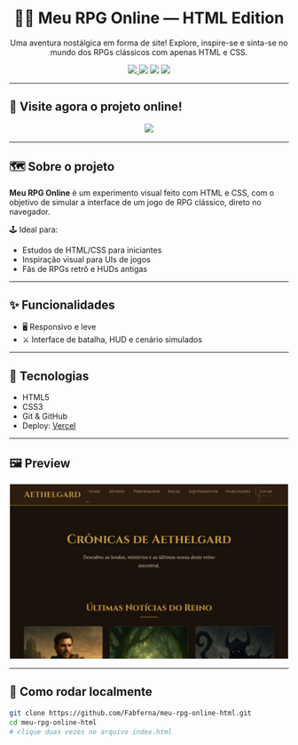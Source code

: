 <h1 align="center">🧙‍♂️ Meu RPG Online — HTML Edition</h1>

<p align="center">
  Uma aventura nostálgica em forma de site! Explore, inspire-se e sinta-se no mundo dos RPGs clássicos com apenas HTML e CSS.
</p>

<p align="center">
  <a href="https://meu-rpg-online-html.vercel.app/" target="_blank">
    <img src="https://img.shields.io/badge/Site-Online-44cc11?style=for-the-badge&logo=vercel" />
  </a>
  <img src="https://img.shields.io/badge/HTML-100%25-orange?style=for-the-badge&logo=html5" />
  <img src="https://img.shields.io/badge/CSS-Puro-blue?style=for-the-badge&logo=css3" />
  <img src="https://img.shields.io/badge/Feito%20com-Amor-red?style=for-the-badge" />
</p>

---

## 🧾 Visite agora o projeto online!

<p align="center">
  <a href="https://meu-rpg-online-html.vercel.app/" target="_blank">
    <img src="https://img.shields.io/badge/➡️ Acessar Site-000000?style=for-the-badge&logo=firefox-browser&logoColor=white" />
  </a>
</p>

---

## 🗺️ Sobre o projeto

**Meu RPG Online** é um experimento visual feito com HTML e CSS, com o objetivo de simular a interface de um jogo de RPG clássico, direto no navegador.

🕹️ Ideal para:

- Estudos de HTML/CSS para iniciantes
- Inspiração visual para UIs de jogos
- Fãs de RPGs retrô e HUDs antigas

---

## ✨ Funcionalidades

- 🖥️ Responsivo e leve
- ⚔️ Interface de batalha, HUD e cenário simulados

---

## 🧩 Tecnologias

- HTML5
- CSS3
- Git & GitHub
- Deploy: [Vercel](https://vercel.com)

---

## 🖼️ Preview

<p align="center">
  <img src="https://raw.githubusercontent.com/Fabferna/meu-rpg-online-html/main/capa_readme.png" alt="Preview do Meu RPG Online" width="600" />


</p>

---

## 👾 Como rodar localmente

```bash
git clone https://github.com/Fabferna/meu-rpg-online-html.git
cd meu-rpg-online-html
# clique duas vezes no arquivo index.html
